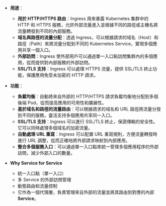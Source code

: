 - **用途**：
	- **用於 HTTP/HTTPS 路由**：Ingress 用來暴露 Kubernetes 集群中的 HTTP 和 HTTPS 服務，允許外部流量進入並根據不同的路徑或主機名將流量轉發到不同的內部服務。
	- **域名與路徑的流量分配**：透過 Ingress，可以根據請求的域名（Host）和路徑（Path）來將流量分配到不同的 Kubernetes Service，實現多個應用共享一個入口。
	- **外部訪問**：Ingress 使外部用戶可以通過單一入口點訪問集群內的多個應用，從而提供對內部服務的外部訪問。
	- **SSL/TLS 支持**：Ingress 可以處理 HTTPS 流量，提供 SSL/TLS 終止功能，保護應用免受未加密的 HTTP 請求。

- **功能**：
	- **負載均衡**：自動將來自外部的 HTTP/HTTPS 請求負載均衡地分配到多個後端 Pod，從而提高應用的可用性和擴展性。
	- **基於域名和路徑的流量路由**：可以根據請求的域名和 URL 路徑將流量分發到不同的服務，靈活支持多個應用共享同一入口。
	- **SSL/TLS 支持**：Ingress 可以進行 SSL/TLS 終止，保證傳輸的安全性。它可以同時處理多個域名的加密流量。
	- **自動處理 URL 重寫**：Ingress 可以配置 URL 重寫規則，方便流量轉發時進行 URL 調整，從而正確地將外部請求映射到內部應用。
	- **整合多個服務入口**：可以通過單一入口點來統一管理多個應用程序的外部訪問，減少外部入口的數量。

- **Why Service for Service**
	- 統一入口點（單一入口）
	- 多 Service 的外部訪問管理
	- 動態路由和流量控制
	- 它作為一個代理層，負責管理來自外部的流量並將其路由到對應的內部 **Service**。